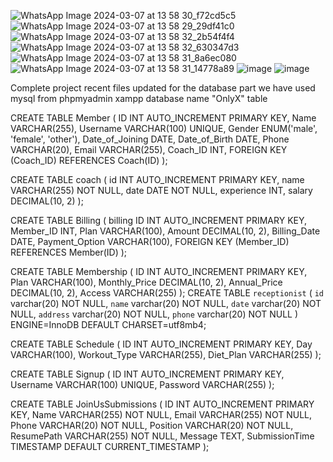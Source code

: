 ![WhatsApp Image 2024-03-07 at 13 58 30_f72cd5c5](https://github.com/itsme-rk/ONLYX-GYM-MANAGEMENT-SYSTEM/assets/107808330/8b28ed06-530c-4f05-874d-e319f57294ff)
![WhatsApp Image 2024-03-07 at 13 58 29_29df41c0](https://github.com/itsme-rk/ONLYX-GYM-MANAGEMENT-SYSTEM/assets/107808330/afd06ba8-7cee-4340-9aa8-7f952238ec68)
![WhatsApp Image 2024-03-07 at 13 58 32_2b54f4f4](https://github.com/itsme-rk/ONLYX-GYM-MANAGEMENT-SYSTEM/assets/107808330/7676729b-97a4-4ea7-bf24-d768da28d9f9)
![WhatsApp Image 2024-03-07 at 13 58 32_630347d3](https://github.com/itsme-rk/ONLYX-GYM-MANAGEMENT-SYSTEM/assets/107808330/a94367fd-e804-4208-b076-c5f7fc8adcad)
![WhatsApp Image 2024-03-07 at 13 58 31_8a6ec080](https://github.com/itsme-rk/ONLYX-GYM-MANAGEMENT-SYSTEM/assets/107808330/8e0bddd5-5d86-4803-9a62-5c4428491252)
![WhatsApp Image 2024-03-07 at 13 58 31_14778a89](https://github.com/itsme-rk/ONLYX-GYM-MANAGEMENT-SYSTEM/assets/107808330/afd754dc-f5c4-48ff-b488-13ec41ce8ea5)
![image](https://github.com/itsme-rk/ONLYX-GYM-MANAGEMENT-SYSTEM/assets/107808330/4cd9e739-e0e2-4a17-a9b0-e5424d7210d4)
![image](https://github.com/itsme-rk/ONLYX-GYM-MANAGEMENT-SYSTEM/assets/107808330/6cf7c9e5-b7f4-4a88-8419-f10f8f269b48)

Complete project recent files updated 
for the database part we have used mysql from phpmyadmin xampp
database name "OnlyX"
table

CREATE TABLE Member (
    ID INT AUTO_INCREMENT PRIMARY KEY,
    Name VARCHAR(255),
    Username VARCHAR(100) UNIQUE,
    Gender ENUM('male', 'female', 'other'),
    Date_of_Joining DATE,
    Date_of_Birth DATE,
    Phone VARCHAR(20),
    Email VARCHAR(255),
    Coach_ID INT,
    FOREIGN KEY (Coach_ID) REFERENCES Coach(ID)
);

CREATE TABLE coach (
    id INT AUTO_INCREMENT PRIMARY KEY,
    name VARCHAR(255) NOT NULL,
    date DATE NOT NULL,
    experience INT,
    salary DECIMAL(10, 2)
);

CREATE TABLE Billing (
    billing ID INT AUTO_INCREMENT PRIMARY KEY,
    Member_ID INT,
    Plan VARCHAR(100),
    Amount DECIMAL(10, 2),
    Billing_Date DATE,
    Payment_Option VARCHAR(100),
    FOREIGN KEY (Member_ID) REFERENCES Member(ID)
);

CREATE TABLE Membership (
    ID INT AUTO_INCREMENT PRIMARY KEY,
    Plan VARCHAR(100),
    Monthly_Price DECIMAL(10, 2),
    Annual_Price DECIMAL(10, 2),
    Access VARCHAR(255)
);
CREATE TABLE `receptionist` (
  `id` varchar(20) NOT NULL,
  `name` varchar(20) NOT NULL,
  `date` varchar(20) NOT NULL,
  `address` varchar(20) NOT NULL,
  `phone` varchar(20) NOT NULL
) ENGINE=InnoDB DEFAULT CHARSET=utf8mb4;

CREATE TABLE Schedule (
    ID INT AUTO_INCREMENT PRIMARY KEY,
    Day VARCHAR(100),
    Workout_Type VARCHAR(255),
    Diet_Plan VARCHAR(255)
);

CREATE TABLE Signup (
    ID INT AUTO_INCREMENT PRIMARY KEY,
    Username VARCHAR(100) UNIQUE,
    Password VARCHAR(255)
);

CREATE TABLE JoinUsSubmissions (
    ID INT AUTO_INCREMENT PRIMARY KEY,
    Name VARCHAR(255) NOT NULL,
    Email VARCHAR(255) NOT NULL,
    Phone VARCHAR(20) NOT NULL,
    Position VARCHAR(20) NOT NULL,
    ResumePath VARCHAR(255) NOT NULL,
    Message TEXT,
    SubmissionTime TIMESTAMP DEFAULT CURRENT_TIMESTAMP
);
